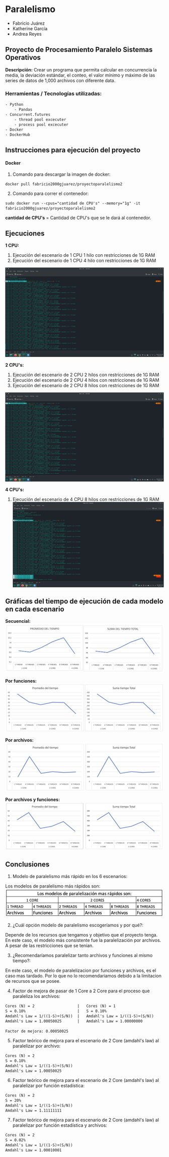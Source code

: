 # Paralelismo
* Fabricio Juárez
* Katherine García
* Andrea Reyes


## Proyecto de Procesamiento Paralelo Sistemas Operativos


**Descripción:** Crear un programa que permita calcular en concurrencia la media, la deviación estándar, el conteo, el valor mínimo y máximo de las series de datos de 1,000 archivos con diferente data.


### Herramientas / Tecnologías utilizadas:
```
- Python
    - Pandas
- Concurrent.futures
    - thread pool excecuter
    - process pool excecuter
- Docker
- DockerHub
```

## Instrucciones para ejecución del proyecto
#### Docker
1. Comando para descargar la imagen de docker:
```
docker pull fabricio2000gjuarez/proyectoparalelismo2
```

2. Comando para correr el contenedor:
```
sudo docker run --cpus="cantidad de CPU's" --memory="1g" -it fabricio2000gjuarez/proyectoparalelismo2
```

**cantidad de CPU's** = Cantidad de CPU's que se le dará al contenedor.

## Ejecuciones
**1 CPU:**
1. Ejecución del escenario de 1 CPU 1 hilo con restricciones de 1G RAM
2. Ejecución del escenario de 1 CPU 4 hilo con restricciones de 1G RAM

![alt text](https://github.com/katherineggs/Paralelismo/blob/main/1%20core.png)



**2 CPU's:**
1. Ejecución del escenario de 2 CPU 2 hilos con restricciones de 1G RAM
2. Ejecución del escenario de 2 CPU 4 hilos con restricciones de 1G RAM
3. Ejecución del escenario de 2 CPU 8 hilos con restricciones de 1G RAM

![alt text](https://github.com/katherineggs/Paralelismo/blob/main/2cores.png)


**4 CPU's:**
1. Ejecución del escenario de 4 CPU 8 hilos con restricciones de 1G RAM
![alt text](https://github.com/katherineggs/Paralelismo/blob/main/core4.png)



## Gráficas del tiempo de ejecución de cada modelo en cada escenario
**Secuencial:**
![alt text](https://github.com/katherineggs/Paralelismo/blob/main/GrafsSecuenciales.png)

**Por funciones:**
![alt text](https://github.com/katherineggs/Paralelismo/blob/main/GrafsFunciones.png)

**Por archivos:**
![alt text](https://github.com/katherineggs/Paralelismo/blob/main/GrafsArchivos.png)

**Por archivos y funciones:**
![alt text](https://github.com/katherineggs/Paralelismo/blob/main/ArchivosFuncs.png)


## Conclusiones
1. Modelo de paralelismo más rápido en los 6 escenarios:

Los modelos de paralelismo más rápidos son:
![alt text](https://github.com/katherineggs/Paralelismo/blob/main/PREGUNTA1.jpeg)


2. ¿Cuál opción modelo de paralelismo escogeríamos y por qué?:

Depende de los recursos que tengamos y objetivo que el proyecto tenga. En este caso, el modelo más consistente fue la paralelización por archivos. A pesar de las restricciones que se tenían.

3. ¿Recomendaríamos paralelizar tanto archivos y funciones al mismo tiempo?:

En este caso, el modelo de paralelizacion por funciones y archivos, es el caso mas tardado. Por lo que no lo recomendariamos debido a la limitacion de recursos que se posee.

4. Factor de mejora de pasar de 1 Core a 2 Core para el proceso que paraleliza los archivos:

```
Cores (N) = 2                   |   Cores (N) = 1 
S = 0.10%                       |   S = 0.10%
Amdahl's Law = 1/((1-S)+(S/N))  |   Amdahl's Law = 1/((1-S)+(S/N))
Amdahl's Law = 1.00050025       |   Amdahl's Law = 1.00000000

Factor de mejora: 0.00050025
```

5. Factor teórico de mejora para el escenario de 2 Core (amdahl's law) al paralelizar por archivo:

```
Cores (N) = 2 
S = 0.10%
Amdahl's Law = 1/((1-S)+(S/N))  
Amdahl's Law = 1.00050025       
```

6. Factor teórico de mejora para el escenario de 2 Core (amdahl's law) al paralelizar por función estadística:

```
Cores (N) = 2 
S = 20%
Amdahl's Law = 1/((1-S)+(S/N))  
Amdahl's Law = 1.11111111      
```

7. Factor teórico de mejora para el escenario de 2 Core (amdahl's law) al paralelizar por función estadística y archivos:

```
Cores (N) = 2 
S = 0.02%
Amdahl's Law = 1/((1-S)+(S/N))  
Amdahl's Law = 1.00010001      
```




